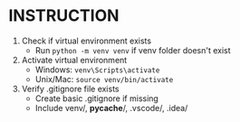 # INSTRUCTION
1. Check if virtual environment exists
   - Run `python -m venv venv` if venv folder doesn't exist
2. Activate virtual environment
   - Windows: `venv\Scripts\activate`
   - Unix/Mac: `source venv/bin/activate`
3. Verify .gitignore file exists
   - Create basic .gitignore if missing
   - Include venv/, __pycache__/, .vscode/, .idea/
